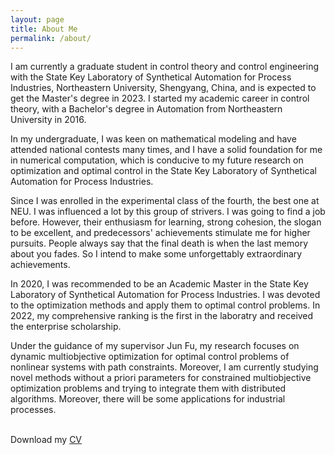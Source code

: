 ```yaml
---
layout: page
title: About Me
permalink: /about/
---
```

I am currently a graduate student in control theory and control engineering with the State Key Laboratory of Synthetical Automation for Process Industries, Northeastern University, Shengyang, China, and is expected to get the Master's degree in 2023. I started my academic career in control theory, with a Bachelor's degree in Automation from Northeastern University in 2016.

In my undergraduate, I was keen on mathematical modeling and have attended national contests many times, and I have a solid foundation for me in numerical computation, which is conducive to my future research on optimization and optimal control in the State Key Laboratory of Synthetical Automation for Process Industries.

Since I was enrolled in the experimental class of the fourth, the best one at NEU. I was influenced a lot by this group of strivers. I was going to find a job before. However, their enthusiasm for learning, strong cohesion, the slogan to be excellent, and predecessors' achievements stimulate me for higher pursuits. People always say that the final death is when the last memory about you fades. So I intend to make some unforgettably extraordinary achievements.

In 2020, I was recommended to be an Academic Master in the State Key Laboratory of Synthetical Automation for Process Industries. I was devoted to the optimization methods and apply them to optimal control problems. In 2022, my comprehensive ranking is the first in the laboratry and received the enterprise scholarship.

 Under the guidance of my supervisor Jun Fu, my research focuses on dynamic multiobjective optimization for optimal control problems of nonlinear systems with path constraints. Moreover, I am currently studying novel methods without a priori parameters for constrained multiobjective optimization problems and trying to integrate them with distributed algorithms. Moreover, there will be some applications for industrial processes.

<br>
Download my <a href="https://github.com/zcxy-academic/zcxy-academic.github.io/raw/master/zcxy's%20CV.pdf">CV</a><br>
<br>



